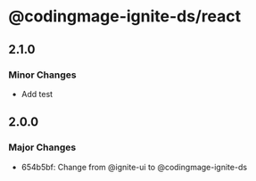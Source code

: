 # @codingmage-ignite-ds/react

## 2.1.0

### Minor Changes

- Add test

## 2.0.0

### Major Changes

- 654b5bf: Change from @ignite-ui to @codingmage-ignite-ds
